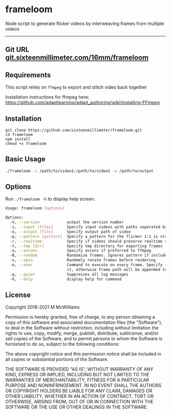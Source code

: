 # frameloom

Node script to generate flicker videos by interweaving frames from multiple videos

--------

## Git URL [git.sixteenmillimeter.com/16mm/frameloom](https://git.sixteenmillimeter.com/16mm/frameloom)

## Requirements 

This script relies on `ffmpeg` to export and stitch video back together

Installation instructions for ffmpeg here: https://github.com/adaptlearning/adapt_authoring/wiki/Installing-FFmpeg

## Installation

```
git clone https://github.com/sixteenmillimeter/frameloom.git
cd frameloom
npm install 
chmod +x frameloom
```

## Basic Usage

```bash
./frameloom -i /path/to/video1:/path/to/video2 -o /path/to/output
```

## Options

Run `./frameloom -h` to display help screen.

```bash
Usage: frameloom [options]

Options:
  -V, --version            output the version number
  -i, --input [files]      Specify input videos with paths seperated by colon
  -o, --output [file]      Specify output path of video
  -p, --pattern [pattern]  Specify a pattern for the flicker 1:1 is standard
  -r, --realtime           Specify if videos should preserve realtime speed
  -t, --tmp [dir]          Specify tmp directory for exporting frames
  -a, --avconv             Specify avconv if preferred to ffmpeg
  -R, --random             Randomize frames. Ignores pattern if included
  -s, --spin               Randomly rotate frames before rendering
  -e, --exec               Command to execute on every frame. Specify {{i}} and {{o}} if the command requires
                           it, otherwise frame path will be appended to command
  -q, --quiet              Suppresses all log messages
  -h, --help               display help for command
```

## License

Copyright 2018-2021 M McWilliams

Permission is hereby granted, free of charge, to any person obtaining a copy of this software and associated documentation files (the "Software"), to deal in the Software without restriction, including without limitation the rights to use, copy, modify, merge, publish, distribute, sublicense, and/or sell copies of the Software, and to permit persons to whom the Software is furnished to do so, subject to the following conditions:

The above copyright notice and this permission notice shall be included in all copies or substantial portions of the Software.

THE SOFTWARE IS PROVIDED "AS IS", WITHOUT WARRANTY OF ANY KIND, EXPRESS OR IMPLIED, INCLUDING BUT NOT LIMITED TO THE WARRANTIES OF MERCHANTABILITY, FITNESS FOR A PARTICULAR PURPOSE AND NONINFRINGEMENT. IN NO EVENT SHALL THE AUTHORS OR COPYRIGHT HOLDERS BE LIABLE FOR ANY CLAIM, DAMAGES OR OTHER LIABILITY, WHETHER IN AN ACTION OF CONTRACT, TORT OR OTHERWISE, ARISING FROM, OUT OF OR IN CONNECTION WITH THE SOFTWARE OR THE USE OR OTHER DEALINGS IN THE SOFTWARE.